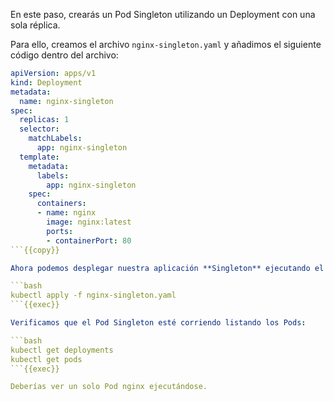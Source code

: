 En este paso, crearás un Pod Singleton utilizando un Deployment con una sola réplica.

Para ello, creamos el archivo `nginx-singleton.yaml` y añadimos el siguiente código dentro del archivo:

```yaml
apiVersion: apps/v1
kind: Deployment
metadata:
  name: nginx-singleton
spec:
  replicas: 1
  selector:
    matchLabels:
      app: nginx-singleton
  template:
    metadata:
      labels:
        app: nginx-singleton
    spec:
      containers:
      - name: nginx
        image: nginx:latest
        ports:
        - containerPort: 80
```{{copy}}

Ahora podemos desplegar nuestra aplicación **Singleton** ejecutando el siguiente comando:

```bash
kubectl apply -f nginx-singleton.yaml 
```{{exec}}

Verificamos que el Pod Singleton esté corriendo listando los Pods:

```bash
kubectl get deployments
kubectl get pods
```{{exec}}

Deberías ver un solo Pod nginx ejecutándose.